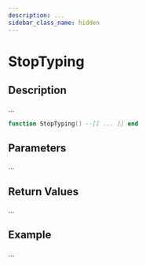 ```yaml
---
description: ...
sidebar_class_name: hidden
---
```


# StopTyping

## Description

...

```lua
function StopTyping() --[[ ... ]] end
```

## Parameters

...

## Return Values

...

## Example

...

